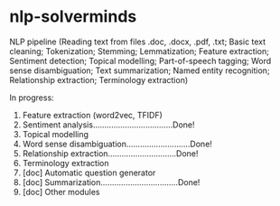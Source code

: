 # nlp-solverminds
NLP pipeline (Reading text from files .doc, .docx, .pdf, .txt; Basic text cleaning; Tokenization; Stemming; Lemmatization; Feature extraction; Sentiment detection; Topical modelling; Part-of-speech tagging; Word sense disambiguation; Text summarization; Named entity recognition; Relationship extraction; Terminology extraction)

In progress:
  1. Feature extraction (word2vec, TFIDF)
  2. Sentiment analysis...................................Done!
  3. Topical modelling
  4. Word sense disambiguation............................Done!
  5. Relationship extraction..............................Done!
  6. Terminology extraction
  7. [doc] Automatic question generator
  8. [doc] Summarization..................................Done!
  9. [doc] Other modules
